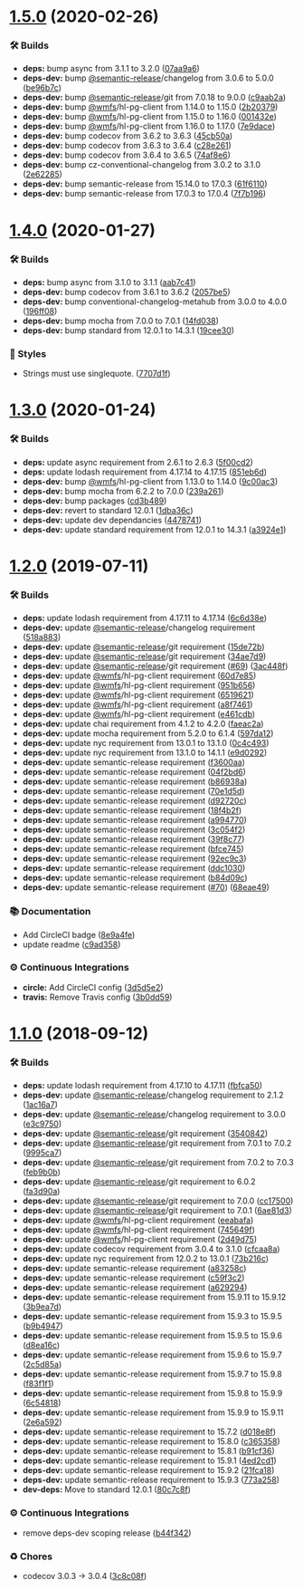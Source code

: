 # [1.5.0](https://github.com/wmfs/pg-address-matcher/compare/v1.4.0...v1.5.0) (2020-02-26)


### 🛠 Builds

* **deps:** bump async from 3.1.1 to 3.2.0 ([07aa9a6](https://github.com/wmfs/pg-address-matcher/commit/07aa9a6bd667c9705e9bbfc559ec3c33ec2f3338))
* **deps-dev:** bump [@semantic-release](https://github.com/semantic-release)/changelog from 3.0.6 to 5.0.0 ([be96b7c](https://github.com/wmfs/pg-address-matcher/commit/be96b7c0785cb020dc47f8050251c8abb49eb7fa))
* **deps-dev:** bump [@semantic-release](https://github.com/semantic-release)/git from 7.0.18 to 9.0.0 ([c9aab2a](https://github.com/wmfs/pg-address-matcher/commit/c9aab2a413ce1a9c77263cb8fa3ca3e8497bfc43))
* **deps-dev:** bump [@wmfs](https://github.com/wmfs)/hl-pg-client from 1.14.0 to 1.15.0 ([2b20379](https://github.com/wmfs/pg-address-matcher/commit/2b203791244ae230349c07bde5cdefe25e56db65))
* **deps-dev:** bump [@wmfs](https://github.com/wmfs)/hl-pg-client from 1.15.0 to 1.16.0 ([001432e](https://github.com/wmfs/pg-address-matcher/commit/001432ee2e83f86a92eaa305e96071f077cfb167))
* **deps-dev:** bump [@wmfs](https://github.com/wmfs)/hl-pg-client from 1.16.0 to 1.17.0 ([7e9dace](https://github.com/wmfs/pg-address-matcher/commit/7e9dace67fb4f8b69bcbe44e8f16f7b40ec30003))
* **deps-dev:** bump codecov from 3.6.2 to 3.6.3 ([45cb50a](https://github.com/wmfs/pg-address-matcher/commit/45cb50af7c7606765b0a97f195a0f6579235015f))
* **deps-dev:** bump codecov from 3.6.3 to 3.6.4 ([c28e261](https://github.com/wmfs/pg-address-matcher/commit/c28e2618227ef9746c225cfbc78b76ba52b0f7ff))
* **deps-dev:** bump codecov from 3.6.4 to 3.6.5 ([74af8e6](https://github.com/wmfs/pg-address-matcher/commit/74af8e690c097c090312880db28e8dc343adbcf5))
* **deps-dev:** bump cz-conventional-changelog from 3.0.2 to 3.1.0 ([2e62285](https://github.com/wmfs/pg-address-matcher/commit/2e6228509e9a9b529a2a6ba360c1fe0f14309286))
* **deps-dev:** bump semantic-release from 15.14.0 to 17.0.3 ([61f6110](https://github.com/wmfs/pg-address-matcher/commit/61f6110e0aacff08ae491b81d616f9922e62736d))
* **deps-dev:** bump semantic-release from 17.0.3 to 17.0.4 ([7f7b196](https://github.com/wmfs/pg-address-matcher/commit/7f7b19634ce6f5fee3e73ccecdd34be7cce04181))

# [1.4.0](https://github.com/wmfs/pg-address-matcher/compare/v1.3.0...v1.4.0) (2020-01-27)


### 🛠 Builds

* **deps:** bump async from 3.1.0 to 3.1.1 ([aab7c41](https://github.com/wmfs/pg-address-matcher/commit/aab7c412f99e56f30baa1ad414861b93b7fce039))
* **deps-dev:** bump codecov from 3.6.1 to 3.6.2 ([2057be5](https://github.com/wmfs/pg-address-matcher/commit/2057be5559caad347a99d343926c2ada0d74ca67))
* **deps-dev:** bump conventional-changelog-metahub from 3.0.0 to 4.0.0 ([196ff08](https://github.com/wmfs/pg-address-matcher/commit/196ff086feb1f40d5a6dea58f94a959db9fb3748))
* **deps-dev:** bump mocha from 7.0.0 to 7.0.1 ([14fd038](https://github.com/wmfs/pg-address-matcher/commit/14fd03891dadce1bef7f636590218108d951df2b))
* **deps-dev:** bump standard from 12.0.1 to 14.3.1 ([19cee30](https://github.com/wmfs/pg-address-matcher/commit/19cee30b0635906c752d7a695cd7994b6daeb4f5))


### 💎 Styles

* Strings must use singlequote. ([7707d1f](https://github.com/wmfs/pg-address-matcher/commit/7707d1f7f6a053ae7a86a8ca1e17ad66ff7df498))

# [1.3.0](https://github.com/wmfs/pg-address-matcher/compare/v1.2.0...v1.3.0) (2020-01-24)


### 🛠 Builds

* **deps:** update async requirement from 2.6.1 to 2.6.3 ([5f00cd2](https://github.com/wmfs/pg-address-matcher/commit/5f00cd2223dfd57d1b8d06e6ab12cb8581242ac2))
* **deps:** update lodash requirement from 4.17.14 to 4.17.15 ([851eb6d](https://github.com/wmfs/pg-address-matcher/commit/851eb6d1dfa481f1595a154d677e41dfd87f5749))
* **deps-dev:** bump [@wmfs](https://github.com/wmfs)/hl-pg-client from 1.13.0 to 1.14.0 ([9c00ac3](https://github.com/wmfs/pg-address-matcher/commit/9c00ac3b7eb0e29aeb1681952d96e096a4ea169e))
* **deps-dev:** bump mocha from 6.2.2 to 7.0.0 ([239a261](https://github.com/wmfs/pg-address-matcher/commit/239a26112c9294ddf948eecd4207bd89f59b1769))
* **deps-dev:** bump packages ([cd3b489](https://github.com/wmfs/pg-address-matcher/commit/cd3b489534e57a43ec0857fffbaeb6d05c1441a3))
* **deps-dev:** revert to standard 12.0.1 ([1dba36c](https://github.com/wmfs/pg-address-matcher/commit/1dba36c5903937938f6a7811349f8afa8022f935))
* **deps-dev:** update dev dependancies ([4478741](https://github.com/wmfs/pg-address-matcher/commit/4478741ec4b656fcb86b9b50b75b4a70def86cee))
* **deps-dev:** update standard requirement from 12.0.1 to 14.3.1 ([a3924e1](https://github.com/wmfs/pg-address-matcher/commit/a3924e1137dc989495982764af5bffa739dd2cb6))

# [1.2.0](https://github.com/wmfs/pg-address-matcher/compare/v1.1.0...v1.2.0) (2019-07-11)


### 🛠 Builds

* **deps:** update lodash requirement from 4.17.11 to 4.17.14 ([6c6d38e](https://github.com/wmfs/pg-address-matcher/commit/6c6d38e))
* **deps-dev:** update [@semantic-release](https://github.com/semantic-release)/changelog requirement ([518a883](https://github.com/wmfs/pg-address-matcher/commit/518a883))
* **deps-dev:** update [@semantic-release](https://github.com/semantic-release)/git requirement ([15de72b](https://github.com/wmfs/pg-address-matcher/commit/15de72b))
* **deps-dev:** update [@semantic-release](https://github.com/semantic-release)/git requirement ([34ae7d9](https://github.com/wmfs/pg-address-matcher/commit/34ae7d9))
* **deps-dev:** update [@semantic-release](https://github.com/semantic-release)/git requirement ([#69](https://github.com/wmfs/pg-address-matcher/issues/69)) ([3ac448f](https://github.com/wmfs/pg-address-matcher/commit/3ac448f))
* **deps-dev:** update [@wmfs](https://github.com/wmfs)/hl-pg-client requirement ([60d7e85](https://github.com/wmfs/pg-address-matcher/commit/60d7e85))
* **deps-dev:** update [@wmfs](https://github.com/wmfs)/hl-pg-client requirement ([951b656](https://github.com/wmfs/pg-address-matcher/commit/951b656))
* **deps-dev:** update [@wmfs](https://github.com/wmfs)/hl-pg-client requirement ([6519621](https://github.com/wmfs/pg-address-matcher/commit/6519621))
* **deps-dev:** update [@wmfs](https://github.com/wmfs)/hl-pg-client requirement ([a8f7461](https://github.com/wmfs/pg-address-matcher/commit/a8f7461))
* **deps-dev:** update [@wmfs](https://github.com/wmfs)/hl-pg-client requirement ([e461cdb](https://github.com/wmfs/pg-address-matcher/commit/e461cdb))
* **deps-dev:** update chai requirement from 4.1.2 to 4.2.0 ([faeac2a](https://github.com/wmfs/pg-address-matcher/commit/faeac2a))
* **deps-dev:** update mocha requirement from 5.2.0 to 6.1.4 ([597da12](https://github.com/wmfs/pg-address-matcher/commit/597da12))
* **deps-dev:** update nyc requirement from 13.0.1 to 13.1.0 ([0c4c493](https://github.com/wmfs/pg-address-matcher/commit/0c4c493))
* **deps-dev:** update nyc requirement from 13.1.0 to 14.1.1 ([e9d0292](https://github.com/wmfs/pg-address-matcher/commit/e9d0292))
* **deps-dev:** update semantic-release requirement ([f3600aa](https://github.com/wmfs/pg-address-matcher/commit/f3600aa))
* **deps-dev:** update semantic-release requirement ([04f2bd6](https://github.com/wmfs/pg-address-matcher/commit/04f2bd6))
* **deps-dev:** update semantic-release requirement ([b86938a](https://github.com/wmfs/pg-address-matcher/commit/b86938a))
* **deps-dev:** update semantic-release requirement ([70e1d5d](https://github.com/wmfs/pg-address-matcher/commit/70e1d5d))
* **deps-dev:** update semantic-release requirement ([d92720c](https://github.com/wmfs/pg-address-matcher/commit/d92720c))
* **deps-dev:** update semantic-release requirement ([18f4b2f](https://github.com/wmfs/pg-address-matcher/commit/18f4b2f))
* **deps-dev:** update semantic-release requirement ([a994770](https://github.com/wmfs/pg-address-matcher/commit/a994770))
* **deps-dev:** update semantic-release requirement ([3c054f2](https://github.com/wmfs/pg-address-matcher/commit/3c054f2))
* **deps-dev:** update semantic-release requirement ([39f8c77](https://github.com/wmfs/pg-address-matcher/commit/39f8c77))
* **deps-dev:** update semantic-release requirement ([bfce745](https://github.com/wmfs/pg-address-matcher/commit/bfce745))
* **deps-dev:** update semantic-release requirement ([92ec9c3](https://github.com/wmfs/pg-address-matcher/commit/92ec9c3))
* **deps-dev:** update semantic-release requirement ([ddc1030](https://github.com/wmfs/pg-address-matcher/commit/ddc1030))
* **deps-dev:** update semantic-release requirement ([b84d09c](https://github.com/wmfs/pg-address-matcher/commit/b84d09c))
* **deps-dev:** update semantic-release requirement ([#70](https://github.com/wmfs/pg-address-matcher/issues/70)) ([68eae49](https://github.com/wmfs/pg-address-matcher/commit/68eae49))


### 📚 Documentation

* Add CircleCI badge ([8e9a4fe](https://github.com/wmfs/pg-address-matcher/commit/8e9a4fe))
* update readme ([c9ad358](https://github.com/wmfs/pg-address-matcher/commit/c9ad358))


### ⚙️ Continuous Integrations

* **circle:** Add CircleCI config ([3d5d5e2](https://github.com/wmfs/pg-address-matcher/commit/3d5d5e2))
* **travis:** Remove Travis config ([3b0dd59](https://github.com/wmfs/pg-address-matcher/commit/3b0dd59))

# [1.1.0](https://github.com/wmfs/pg-address-matcher/compare/v1.0.2...v1.1.0) (2018-09-12)


### 🛠 Builds

* **deps:** update lodash requirement from 4.17.10 to 4.17.11 ([fbfca50](https://github.com/wmfs/pg-address-matcher/commit/fbfca50))
* **deps-dev:** update [@semantic-release](https://github.com/semantic-release)/changelog requirement to 2.1.2 ([1ac16a7](https://github.com/wmfs/pg-address-matcher/commit/1ac16a7))
* **deps-dev:** update [@semantic-release](https://github.com/semantic-release)/changelog requirement to 3.0.0 ([e3c9750](https://github.com/wmfs/pg-address-matcher/commit/e3c9750))
* **deps-dev:** update [@semantic-release](https://github.com/semantic-release)/git requirement ([3540842](https://github.com/wmfs/pg-address-matcher/commit/3540842))
* **deps-dev:** update [@semantic-release](https://github.com/semantic-release)/git requirement from 7.0.1 to 7.0.2 ([9995ca7](https://github.com/wmfs/pg-address-matcher/commit/9995ca7))
* **deps-dev:** update [@semantic-release](https://github.com/semantic-release)/git requirement from 7.0.2 to 7.0.3 ([feb9b0b](https://github.com/wmfs/pg-address-matcher/commit/feb9b0b))
* **deps-dev:** update [@semantic-release](https://github.com/semantic-release)/git requirement to 6.0.2 ([fa3d90a](https://github.com/wmfs/pg-address-matcher/commit/fa3d90a))
* **deps-dev:** update [@semantic-release](https://github.com/semantic-release)/git requirement to 7.0.0 ([cc17500](https://github.com/wmfs/pg-address-matcher/commit/cc17500))
* **deps-dev:** update [@semantic-release](https://github.com/semantic-release)/git requirement to 7.0.1 ([6ae81d3](https://github.com/wmfs/pg-address-matcher/commit/6ae81d3))
* **deps-dev:** update [@wmfs](https://github.com/wmfs)/hl-pg-client requirement ([eeabafa](https://github.com/wmfs/pg-address-matcher/commit/eeabafa))
* **deps-dev:** update [@wmfs](https://github.com/wmfs)/hl-pg-client requirement ([745649f](https://github.com/wmfs/pg-address-matcher/commit/745649f))
* **deps-dev:** update [@wmfs](https://github.com/wmfs)/hl-pg-client requirement ([2d49d75](https://github.com/wmfs/pg-address-matcher/commit/2d49d75))
* **deps-dev:** update codecov requirement from 3.0.4 to 3.1.0 ([cfcaa8a](https://github.com/wmfs/pg-address-matcher/commit/cfcaa8a))
* **deps-dev:** update nyc requirement from 12.0.2 to 13.0.1 ([73b216c](https://github.com/wmfs/pg-address-matcher/commit/73b216c))
* **deps-dev:** update semantic-release requirement ([a83258c](https://github.com/wmfs/pg-address-matcher/commit/a83258c))
* **deps-dev:** update semantic-release requirement ([c59f3c2](https://github.com/wmfs/pg-address-matcher/commit/c59f3c2))
* **deps-dev:** update semantic-release requirement ([a629294](https://github.com/wmfs/pg-address-matcher/commit/a629294))
* **deps-dev:** update semantic-release requirement from 15.9.11 to 15.9.12 ([3b9ea7d](https://github.com/wmfs/pg-address-matcher/commit/3b9ea7d))
* **deps-dev:** update semantic-release requirement from 15.9.3 to 15.9.5 ([b9b4947](https://github.com/wmfs/pg-address-matcher/commit/b9b4947))
* **deps-dev:** update semantic-release requirement from 15.9.5 to 15.9.6 ([d8ea16c](https://github.com/wmfs/pg-address-matcher/commit/d8ea16c))
* **deps-dev:** update semantic-release requirement from 15.9.6 to 15.9.7 ([2c5d85a](https://github.com/wmfs/pg-address-matcher/commit/2c5d85a))
* **deps-dev:** update semantic-release requirement from 15.9.7 to 15.9.8 ([f83f1f1](https://github.com/wmfs/pg-address-matcher/commit/f83f1f1))
* **deps-dev:** update semantic-release requirement from 15.9.8 to 15.9.9 ([6c54818](https://github.com/wmfs/pg-address-matcher/commit/6c54818))
* **deps-dev:** update semantic-release requirement from 15.9.9 to 15.9.11 ([2e6a592](https://github.com/wmfs/pg-address-matcher/commit/2e6a592))
* **deps-dev:** update semantic-release requirement to 15.7.2 ([d018e8f](https://github.com/wmfs/pg-address-matcher/commit/d018e8f))
* **deps-dev:** update semantic-release requirement to 15.8.0 ([c365358](https://github.com/wmfs/pg-address-matcher/commit/c365358))
* **deps-dev:** update semantic-release requirement to 15.8.1 ([b91cf36](https://github.com/wmfs/pg-address-matcher/commit/b91cf36))
* **deps-dev:** update semantic-release requirement to 15.9.1 ([4ed2cd1](https://github.com/wmfs/pg-address-matcher/commit/4ed2cd1))
* **deps-dev:** update semantic-release requirement to 15.9.2 ([21fca18](https://github.com/wmfs/pg-address-matcher/commit/21fca18))
* **deps-dev:** update semantic-release requirement to 15.9.3 ([773a258](https://github.com/wmfs/pg-address-matcher/commit/773a258))
* **dev-deps:** Move to standard 12.0.1 ([80c7c8f](https://github.com/wmfs/pg-address-matcher/commit/80c7c8f))


### ⚙️ Continuous Integrations

* remove deps-dev scoping release ([b44f342](https://github.com/wmfs/pg-address-matcher/commit/b44f342))


### ♻️ Chores

* codecov 3.0.3 -> 3.0.4 ([3c8c08f](https://github.com/wmfs/pg-address-matcher/commit/3c8c08f))
